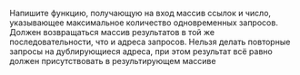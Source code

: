 Напишите функцию, получающую на вход массив ссылок и число, указывающее максимальное количество одновременных запросов.
Должен возвращаться массив результатов в той же последовательности, что и адреса запросов.
Нельзя делать повторные запросы на дублирующиеся адреса, при этом результат всё равно должен присутствовать в результирующем массиве
